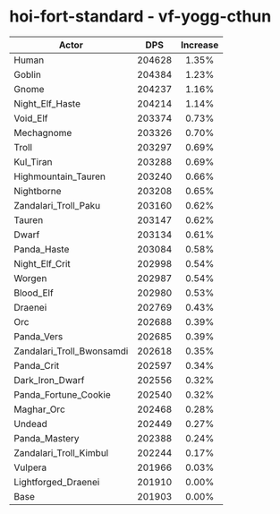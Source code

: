 # hoi-fort-standard - vf-yogg-cthun
| Actor | DPS | Increase |
|---|:---:|:---:|
|Human|204628|1.35%|
|Goblin|204384|1.23%|
|Gnome|204237|1.16%|
|Night_Elf_Haste|204214|1.14%|
|Void_Elf|203374|0.73%|
|Mechagnome|203326|0.70%|
|Troll|203297|0.69%|
|Kul_Tiran|203288|0.69%|
|Highmountain_Tauren|203240|0.66%|
|Nightborne|203208|0.65%|
|Zandalari_Troll_Paku|203160|0.62%|
|Tauren|203147|0.62%|
|Dwarf|203134|0.61%|
|Panda_Haste|203084|0.58%|
|Night_Elf_Crit|202998|0.54%|
|Worgen|202987|0.54%|
|Blood_Elf|202980|0.53%|
|Draenei|202769|0.43%|
|Orc|202688|0.39%|
|Panda_Vers|202685|0.39%|
|Zandalari_Troll_Bwonsamdi|202618|0.35%|
|Panda_Crit|202597|0.34%|
|Dark_Iron_Dwarf|202556|0.32%|
|Panda_Fortune_Cookie|202540|0.32%|
|Maghar_Orc|202468|0.28%|
|Undead|202449|0.27%|
|Panda_Mastery|202388|0.24%|
|Zandalari_Troll_Kimbul|202244|0.17%|
|Vulpera|201966|0.03%|
|Lightforged_Draenei|201910|0.00%|
|Base|201903|0.00%|
